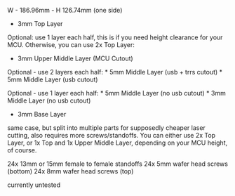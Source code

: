 
W - 186.96mm - H 126.74mm (one side)

* 3mm Top Layer

Optional: use 1 layer each half, this is if you need height clearance for your MCU. Otherwise, you can use 2x Top Layer:
* 3mm Upper Middle Layer (MCU Cutout)

Optional - use 2 layers each half:
	* 5mm Middle Layer (usb + trrs cutout)
	* 5mm Middle Layer (usb cutout)

Optional - use 1 layer each half:
	* 5mm Middle Layer (no usb cutout) 
	* 3mm Middle Layer (no usb cutout)

* 3mm Base Layer

same case, but split into multiple parts for supposedly cheaper laser cutting, also requires more screws/standoffs. You can either use 2x Top Layer, or 1x Top and 1x Upper Middle Layer, depending on your MCU height, of course.

24x 13mm or 15mm female to female standoffs
24x 5mm wafer head screws (bottom)
24x 8mm wafer head screws (top)

currently untested
